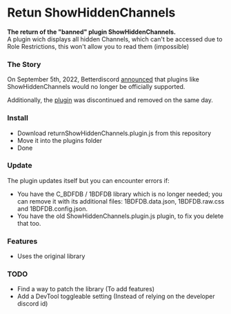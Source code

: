 # Retun ShowHiddenChannels
<p align="left">
    <b>The return of the "banned" plugin ShowHiddenChannels.</b><br>
    A plugin wich displays all hidden Channels, which can't be accessed due to Role Restrictions, this won't allow you to read them (impossible)
</p>

### The Story

On September 5th, 2022, Betterdiscord [announced](https://discord.com/channels/86004744966914048/178208945410801665/1016268576283426866) that plugins like ShowHiddenChannels would no longer be officially supported.

Additionally, the [plugin](https://github.com/mwittrien/BetterDiscordAddons/tree/master/Plugins/ShowHiddenChannels) was discontinued and removed on the same day.

### Install
- Download returnShowHiddenChannels.plugin.js from this repository
- Move it into the plugins folder
- Done

### Update
The plugin updates itself but you can encounter errors if:
- You have the C_BDFDB / 1BDFDB library which is no longer needed; you can remove it with its additional files: 1BDFDB.data.json, 1BDFDB.raw.css and 1BDFDB.config.json.
- You have the old ShowHiddenChannels.plugin.js plugin, to fix you delete that too.

### Features

- Uses the original library

### TODO

- Find a way to patch the library (To add features)
- Add a DevTool toggleable setting (Instead of relying on the developer discord id)
